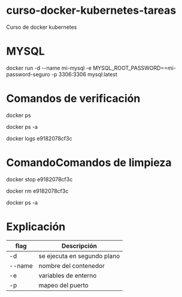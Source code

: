 # curso-docker-kubernetes-tareas
Curso de docker kubernetes

# MYSQL

docker run -d --name mi-mysql -e MYSQL_ROOT_PASSWORD==mi-password-seguro -p 3306:3306 mysql:latest

# Comandos de verificación

docker ps

docker ps -a

docker logs e9182078cf3c

# ComandoComandos de limpieza

docker stop e9182078cf3c

docker rm e9182078cf3c

docker ps -a

# Explicación 

| flag | Descripción | 
|---|---|
| -d | se ejecuta en segundo plano |
| --name | nombre del contenedor |
| -e | variables de enterno |
| -p | mapeo del puerto |